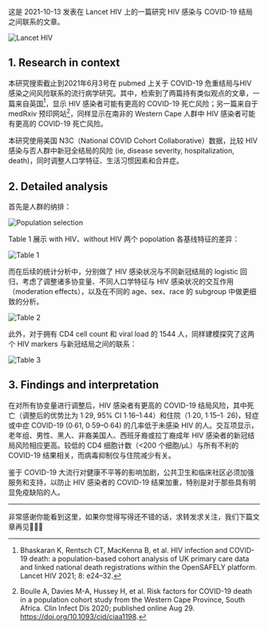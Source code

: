 这是 2021-10-13 发表在 Lancet HIV 上的一篇研究 HIV 感染与 COVID-19 结局之间联系的文章。

![Lancet HIV](https://tva1.sinaimg.cn/large/e6c9d24egy1h0qjcondaoj220b0fzwhh.jpg)

## 1. Research in context

本研究搜索截止到2021年6月3号在 pubmed 上关于 COVID-19 危重结局与HIV 感染之间风险联系的流行病学研究。其中，检索到了两篇持有类似观点的文章，一篇来自英国[^1]，显示 HIV 感染者可能有更高的 COVID-19 死亡风险；另一篇来自于 medRxiv 预印网站[^2]，同样显示在南非的 Western Cape 人群中 HIV 感染者可能有更高的 COVID-19 死亡风险。

本研究使用美国 N3C（National COVID Cohort Collaborative）数据，比较 HIV 感染与否人群中新冠全结局的风险 (ie, disease severity, hospitalization, death)，同时调整人口学特征、生活习惯因素和合并症。

## 2. Detailed analysis

首先是人群的纳排：

![Population selection](https://tva1.sinaimg.cn/large/e6c9d24egy1h0qko18lilj20u0131q6h.jpg)

Table 1 展示 with HIV、without HIV 两个 popolation 各基线特征的差异：

![Table 1](https://tva1.sinaimg.cn/large/e6c9d24egy1h0ryr4zuibj20u00vz441.jpg)

而在后续的统计分析中，分别做了 HIV 感染状况与不同新冠结局的 logistic 回归，考虑了调整诸多协变量、不同人口学特征与 HIV 感染状况的交互作用（moderation effects），以及在不同的 age、sex、race 的 subgroup 中做更细致的分析。

![Table 2](https://tva1.sinaimg.cn/large/e6c9d24egy1h0rz4aweiyj20u011511v.jpg)

此外，对于拥有 CD4 cell count 和 viral load 的 1544 人，同样建模探究了这两个 HIV markers 与新冠结局之间的联系：

![Table 3](https://tva1.sinaimg.cn/large/e6c9d24egy1h0rzjy1tcoj213x0h676t.jpg)

## 3. Findings and interpretation

在对所有协变量进行调整后，HIV 感染者有更高的 COVID-19 结局风险，其中死亡（调整后的优势比为 1∙29, 95% CI 1∙16–1∙44）和住院（1∙20, 1∙15–1∙ 26)，轻症或中症 COVID-19 (0∙61, 0∙59–0∙64) 的几率低于未感染 HIV 的人。交互项显示，老年组、男性、黑人、非裔美国人、西班牙裔或拉丁裔成年 HIV 感染者的新冠结局风险相应更高。较低的 CD4 细胞计数（<200 个细胞/μL）与所有不利的 COVID-19 结果相关，而病毒抑制仅与住院减少有关。

鉴于 COVID-19 大流行对健康不平等的影响加剧，公共卫生和临床社区必须加强服务和支持，以防止 HIV 感染者的 COVID-19 结果加重，特别是对于那些具有明显免疫缺陷的人。

------

非常感谢你能看到这里，如果你觉得写得还不错的话，求转发求关注，我们下篇文章再见👨🏻‍💻

[^1]: Bhaskaran K, Rentsch CT, MacKenna B, et al. HIV infection and COVID-19 death: a population-based cohort analysis of UK primary care data and linked national death registrations within the OpenSAFELY platform. Lancet HIV 2021; 8: e24–32.



[^2]:Boulle A, Davies M-A, Hussey H, et al. Risk factors for COVID-19 death in a population cohort study from the Western Cape Province, South Africa. Clin Infect Dis 2020; published online Aug 29. https://doi.org/10.1093/cid/ciaa1198.


